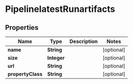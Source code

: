 

# PipelinelatestRunartifacts


## Properties

| Name | Type | Description | Notes |
|------------ | ------------- | ------------- | -------------|
|**name** | **String** |  |  [optional] |
|**size** | **Integer** |  |  [optional] |
|**url** | **String** |  |  [optional] |
|**propertyClass** | **String** |  |  [optional] |



